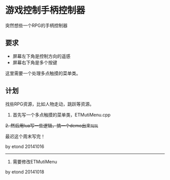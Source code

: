 游戏控制手柄控制器
==================

突然想些一个RPG的手柄控制器

## 要求

* 屏幕左下角是控制方向的遥感
* 屏幕右下角是多个按键

这里需要一个处理多点触摸的菜单类。

## 计划

找些RPG资源，比如人物走动，跳跃等资源。

1. 首先写一个多点触摸的菜单类，ETMutiMenu.cpp

~~2. 然后用lua写一些逻辑，搞一个demo出来`玩玩`~~

最迟这个周末写完！

by etond 20141016

------------------------------------------------

1. 需要修改ETMutiMenu

by etond 20141018
